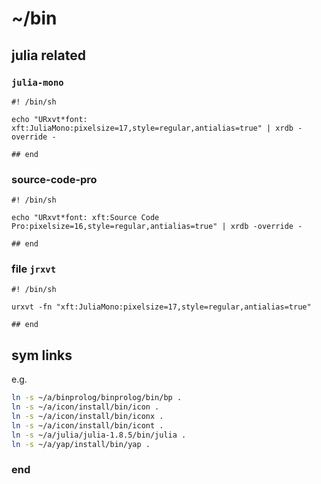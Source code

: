 # ~/bin


## julia related

### `julia-mono`

    #! /bin/sh

    echo "URxvt*font: xft:JuliaMono:pixelsize=17,style=regular,antialias=true" | xrdb -override -

    ## end

### source-code-pro

    #! /bin/sh

    echo "URxvt*font: xft:Source Code Pro:pixelsize=16,style=regular,antialias=true" | xrdb -override -

    ## end

### file `jrxvt`

    #! /bin/sh

    urxvt -fn "xft:JuliaMono:pixelsize=17,style=regular,antialias=true"

    ## end


## sym links

e.g.

```sh
ln -s ~/a/binprolog/binprolog/bin/bp .
ln -s ~/a/icon/install/bin/icon .
ln -s ~/a/icon/install/bin/iconx .
ln -s ~/a/icon/install/bin/icont .
ln -s ~/a/julia/julia-1.8.5/bin/julia .
ln -s ~/a/yap/install/bin/yap .
```


### end
